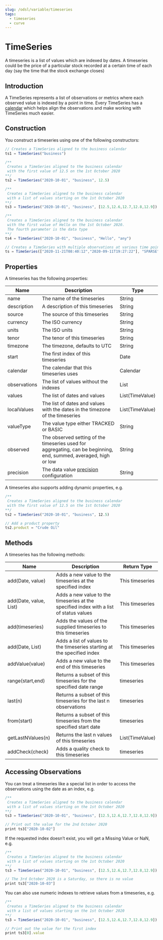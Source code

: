```yaml
---
slug: /odsl/variable/timeseries
tags:
  - timeseries
  - curve
---
```

TimeSeries
==========

A timeseries is a list of values which are indexed by dates. A timeseries could be the price of a particular stock recorded at a certain time of each day (say the time that the stock exchange closes)

## Introduction

A TimeSeries represents a list of observations or metrics where each observed value is indexed by a point in time. Every TimeSeries has a [calendar](calendar) which helps align the observations and make working with TimeSeries much easier.

## Construction

You construct a timeseries using one of the following constructors:

```js
// Creates a TimeSeries aligned to the business calendar
ts1 = TimeSeries("business")

/**
 Creates a TimeSeries aligned to the business calendar 
 with the first value of 12.5 on the 1st October 2020
**/
ts2 = TimeSeries("2020-10-01", "business", 12.5)

/**
 Creates a TimeSeries aligned to the business calendar 
 with a list of values starting on the 1st October 2020
**/
ts3 = TimeSeries("2020-10-01", "business", [12.5,12.6,12.7,12.8,12.9])

/**
 Creates a TimeSeries aligned to the business calendar 
 with the first value of Hello on the 1st October 2020.
 The fourth parameter is the data type
**/
ts4 = TimeSeries("2020-10-01", "business", "Hello", "any")

// Creates a TimeSeries with multiple observations at various time points
ts = TimeSeries(["2020-11-21T08:40:12","2020-09-11T19:27:22"], "SPARSE", [12.5,15.5])
```

## Properties

A timeseries has the following properties:

|**Name**|**Description**|**Type**|
|-|-|-|
|name|The name of the timeseries|String|
|description|A description of this timeseries|String|
|source|The source of this timeseries|String|
|currency|The ISO currency|String|
|units|The ISO units|String|
|tenor|The tenor of this timeseries|String|
|timezone|The timezone, defaults to UTC|String|
|start|The first index of this timeseries|Date|
|calendar|The calendar that this timeseries uses|Calendar|
|observations|The list of values without the indexes|List|
|values|The list of dates and values|List(TimeValue)|
|localValues|The list of dates and values with the dates in the timezone of the timeseries|List(TimeValue)|
|valueType|The value type either TRACKED or BASIC|String|
|observed|The observed setting of the timeseries used for aggregating, can be beginning, end, summed, averaged, high or low|String|
|precision|The data value [precision](/docs/kb/precision#data-precision-settings) configuration|String|

A timeseries also supports adding dynamic properties, e.g.

```js
/**
 Creates a TimeSeries aligned to the business calendar 
 with the first value of 12.5 on the 1st October 2020
**/
ts2 = TimeSeries("2020-10-01", "business", 12.5)

// Add a product property
ts2.product = "Crude Oil"
```

## Methods

A timeseries has the following methods:

|**Name**|**Description**|**Return Type**|
|-|-|-|
|add(Date, value)|Adds a new value to the timeseries at the specified index|This timeseries|
|add(Date, value, List)|Adds a new value to the timeseries at the specified index with a list of status values|This timeseries|
|add(timeseries)|Adds the values of the supplied timeseries to this timeseries|This timeseries|
|add(Date, List)|Adds a list of values to the timeseries starting at the specified index|This timeseries|
|addValue(value)|Adds a new value to the end of this timeseries|This timeseries|
|range(start,end)|Returns a subset of this timeseries for the specified date range|timeseries|
|last(n)|Returns a subset of this timeseries for the last n observations|timeseries|
|from(start)|Returns a subset of this timeseries from the specified start date|timeseries|
|getLastNValues(n)|Returns the last n values of this timeseries|List(TimeValue)|
|addCheck(check)|Adds a quality check to this timeseries|timeseries|

## Accessing Observations

You can treat a timeseries like a special list in order to access the observations using the date as an index, e.g.

```js
/**
 Creates a TimeSeries aligned to the business calendar 
 with a list of values starting on the 1st October 2020
**/
ts3 = TimeSeries("2020-10-01", "business", [12.5,12.6,12.7,12.8,12.9])

// Print out the value for the 2nd October 2020
print ts3["2020-10-02"]
```

If the requested index doesn’t exist, you will get a Missing Value or NaN, e.g.

```js
/**
 Creates a TimeSeries aligned to the business calendar 
 with a list of values starting on the 1st October 2020
**/
ts3 = TimeSeries("2020-10-01", "business", [12.5,12.6,12.7,12.8,12.9])

// The 3rd October 2020 is a Saturday, so there is no value 
print ts3["2020-10-03"]
```

You can also use numeric indexes to retrieve values from a timeseries, e.g.

```js
/**
 Creates a TimeSeries aligned to the business calendar 
 with a list of values starting on the 1st October 2020
**/
ts3 = TimeSeries("2020-10-01", "business", [12.5,12.6,12.7,12.8,12.9])

// Print out the value for the first index
print ts3[0].value
```
